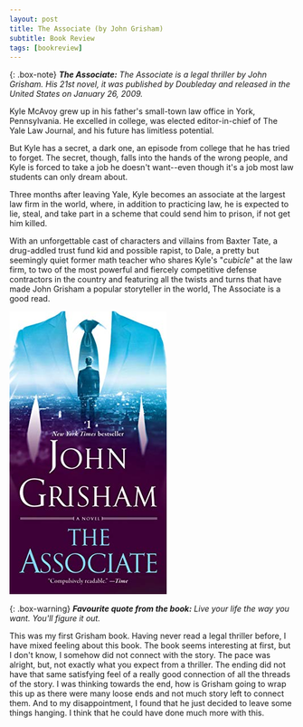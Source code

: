 ```yaml
---
layout: post
title: The Associate (by John Grisham)
subtitle: Book Review 
tags: [bookreview]
---
```


{: .box-note}
***The Associate:*** *The Associate is a legal thriller by John Grisham. His 21st novel, it was published by Doubleday and released in the United States on January 26, 2009.*

Kyle McAvoy grew up in his father's small-town law office in York, Pennsylvania. He excelled in college, was elected editor-in-chief of The Yale Law Journal, and his future has limitless potential.

But Kyle has a secret, a dark one, an episode from college that he has tried to forget. The secret, though, falls into the hands of the wrong people, and Kyle is forced to take a job he doesn't want--even though it's a job most law students can only dream about.

Three months after leaving Yale, Kyle becomes an associate at the largest law firm in the world, where, in addition to practicing law, he is expected to lie, steal, and take part in a scheme that could send him to prison, if not get him killed.

With an unforgettable cast of characters and villains from Baxter Tate, a drug-addled trust fund kid and possible rapist, to Dale, a pretty but seemingly quiet former math teacher who shares Kyle's "*cubicle*" at the law firm, to two of the most powerful and fiercely competitive defense contractors in the country and featuring all the twists and turns that have made John Grisham a popular storyteller in the world, The Associate is a good read.

<img src="/books/images/associate.png" alt="The Associate"/>
 
{: .box-warning}
***Favourite quote from the book:*** *Live your life the way you want. You'll figure it out.*

This was my first Grisham book. Having never read a legal thriller before, I have mixed feeling about this book. The book seems interesting at first, but I don't know, I somehow did not connect with the story. The pace was alright, but, not exactly what you expect from a thriller. The ending did not have that same satisfying feel of a really good connection of all the threads of the story. I was thinking towards the end, how is Grisham going to wrap this up as there were many loose ends and not much story left to connect them. And to my disappointment, I found that he just decided to leave some things hanging. I think that he could have done much more with this. 
